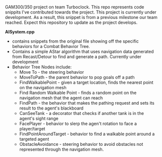GAM300/350 project on team Turboclock. This repo represents code snippits I've contributed towards the project.
This project is currently under development. As a result, this snippet is from a previous milestone our team reached. Expect this repository to update as the project develops. 

**AISystem.cpp**
- contains snippets from the original file showing off the specific behaviors for a Combat Behavior Tree.
- Contains a simple AStar algorithm that uses navigation data generated from Recast/Detour to find and generate a path. Currently under development
- Behavior Tree Nodes include:
	- Move To - the steering behavior
	- MoveToPath - the parent behavior to pop goals off a path
	- FindWalkablePoint  - given a target location, finds the nearest point on the navigation mesh
	- Find Random Walkable Point - finds a random point on the navigation mesh that the agent can reach
	- FindPath - the behavior that makes the pathing request and sets its result to the agent's blackboard
	- CanSeeTank - a decorator that checks if another tank is in the agent's sight range
	- FacePlayer - behavior to slerp the agen't rotation to face a player/target
	- FindPointAroundTarget - behavior to find a walkable point around a targeted agent
	- ObstacleAvoidance - steering behavior to avoid obstacles not represented through the navigation mesh.

